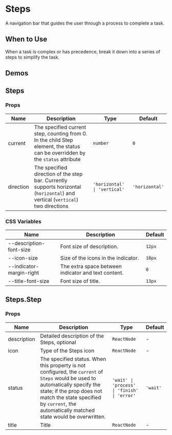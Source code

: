 # Steps

A navigation bar that guides the user through a process to complete a task.

## When to Use

When a task is complex or has precedence, break it down into a series of steps to simplify the task.

## Demos

<code src="./demos/demo1.tsx"></code>

<!-- <code src="./demos/demo2.tsx"></code> -->

## Steps

### Props

| Name | Description | Type | Default |
| --- | --- | --- | --- |
| current | The specified current step, counting from 0. In the child Step element, the status can be overridden by the `status` attribute | `number` | `0` |
| direction | The specified direction of the step bar. Currently supports horizontal (`horizontal`) and vertical (`vertical`) two directions | `'horizontal' \| 'vertical'` | `'horizontal'` |

### CSS Variables

| Name                     | Description                                         | Default |
| ------------------------ | --------------------------------------------------- | ------- |
| --description-font-size  | Font size of description.                           | `12px`  |
| --icon-size              | Size of the icons in the indicator.                 | `18px`  |
| --indicator-margin-right | The extra space between indicator and text content. | `0`     |
| --title-font-size        | Font size of title.                                 | `13px`  |

## Steps.Step

### Props

| Name | Description | Type | Default |
| --- | --- | --- | --- |
| description | Detailed description of the Steps, optional | `ReactNode` | - |
| icon | Type of the Steps icon | `ReactNode` | - |
| status | The specified status. When this property is not configured, the `current` of `Steps` would be used to automatically specify the state; if the prop does not match the state specified by `current`, the automatically matched state would be overwritten. | `'wait' \| 'process' \| 'finish' \| 'error'` | `'wait'` |
| title | Title | `ReactNode` | - |
